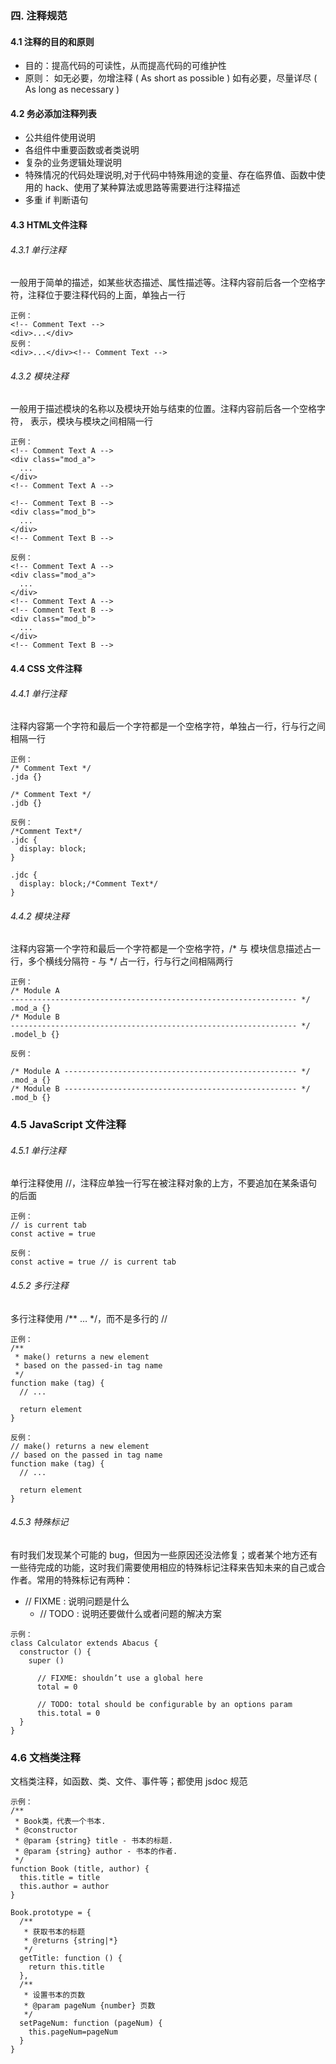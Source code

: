 
### 四. 注释规范
#### 4.1 注释的目的和原则
- 目的：提高代码的可读性，从而提高代码的可维护性
- 原则：
  如无必要，勿增注释 ( As short as possible )
  如有必要，尽量详尽 ( As long as necessary )
#### 4.2 务必添加注释列表
- 公共组件使用说明
- 各组件中重要函数或者类说明
- 复杂的业务逻辑处理说明
- 特殊情况的代码处理说明,对于代码中特殊用途的变量、存在临界值、函数中使用的 hack、使用了某种算法或思路等需要进行注释描述
- 多重 if 判断语句
#### 4.3 HTML文件注释
###### 4.3.1 单行注释
一般用于简单的描述，如某些状态描述、属性描述等。注释内容前后各一个空格字符，注释位于要注释代码的上面，单独占一行
```
正例：
<!-- Comment Text -->
<div>...</div>
反例：
<div>...</div><!-- Comment Text -->
```
###### 4.3.2 模块注释
一般用于描述模块的名称以及模块开始与结束的位置。注释内容前后各一个空格字符， <!-- Comment Text -->表示，模块与模块之间相隔一行
```
正例：
<!-- Comment Text A --> 
<div class="mod_a">
  ...
</div>
<!-- Comment Text A -->
 
<!-- Comment Text B --> 
<div class="mod_b">
  ...
</div>
<!-- Comment Text B -->

反例：
<!-- Comment Text A -->
<div class="mod_a">
  ...
</div>
<!-- Comment Text A -->
<!-- Comment Text B --> 
<div class="mod_b">
  ...
</div>
<!-- Comment Text B -->
```
#### 4.4 CSS 文件注释
###### 4.4.1 单行注释
注释内容第一个字符和最后一个字符都是一个空格字符，单独占一行，行与行之间相隔一行

```
正例：
/* Comment Text */ 
.jda {} 

/* Comment Text */ 
.jdb {}

反例：
/*Comment Text*/
.jdc {
  display: block;
}

.jdc {
  display: block;/*Comment Text*/
}

```
###### 4.4.2 模块注释
注释内容第一个字符和最后一个字符都是一个空格字符，/* 与 模块信息描述占一行，多个横线分隔符 - 与 */ 占一行，行与行之间相隔两行

```
正例：
/* Module A
---------------------------------------------------------------- */
.mod_a {}
/* Module B
---------------------------------------------------------------- */
.model_b {}

反例：

/* Module A ---------------------------------------------------- */
.mod_a {}
/* Module B ---------------------------------------------------- */
.mod_b {}
```
### 4.5 JavaScript 文件注释
###### 4.5.1 单行注释
单行注释使用 //，注释应单独一行写在被注释对象的上方，不要追加在某条语句的后面

```
正例：
// is current tab
const active = true

反例：
const active = true // is current tab
```
###### 4.5.2 多行注释
多行注释使用 /** … */，而不是多行的 //

```
正例：
/**
 * make() returns a new element
 * based on the passed-in tag name
 */
function make (tag) {
  // ...

  return element
}

反例：
// make() returns a new element
// based on the passed in tag name
function make (tag) {
  // ...

  return element
}

```
###### 4.5.3 特殊标记
有时我们发现某个可能的 bug，但因为一些原因还没法修复；或者某个地方还有一些待完成的功能，这时我们需要使用相应的特殊标记注释来告知未来的自己或合作者。常用的特殊标记有两种：
- // FIXME : 说明问题是什么
    - // TODO : 说明还要做什么或者问题的解决方案

```
示例：
class Calculator extends Abacus {
  constructor () {
    super ()

      // FIXME: shouldn’t use a global here
      total = 0

      // TODO: total should be configurable by an options param
      this.total = 0
  }
}
```
### 4.6 文档类注释
文档类注释，如函数、类、文件、事件等；都使用 jsdoc 规范

```
示例：
/**
 * Book类，代表一个书本.
 * @constructor
 * @param {string} title - 书本的标题.
 * @param {string} author - 书本的作者.
 */
function Book (title, author) {
  this.title = title
  this.author = author
}

Book.prototype = {
  /**
   * 获取书本的标题
   * @returns {string|*}
   */
  getTitle: function () {
    return this.title
  },
  /**
   * 设置书本的页数
   * @param pageNum {number} 页数
   */
  setPageNum: function (pageNum) {
    this.pageNum=pageNum
  }
}

```